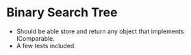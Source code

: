 Binary Search Tree
==================
* Should be able store and return any object that implements IComparable.
* A few tests included.